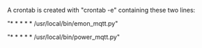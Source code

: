 A crontab is created with "crontab -e" containing these two lines:

"* * * * * /usr/local/bin/emon_mqtt.py"

"* * * * * /usr/local/bin/power_mqtt.py"
